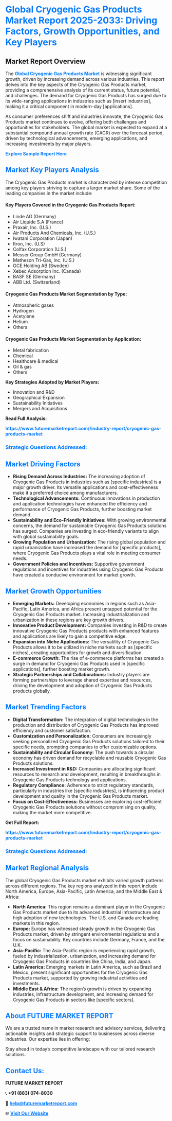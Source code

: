 <h1 style="color: #007BFF;">Global Cryogenic Gas Products Market Report 2025-2033: Driving Factors, Growth Opportunities, and Key Players</h1>

<section id="overview">
<h2>Market Report Overview</h2>
<p>The <a href="https://www.futuremarketreport.com//industry-report/cryogenic-gas-products-market" style="color: #007BFF; text-decoration: none;"><strong>Global Cryogenic Gas Products Market</strong></a> is witnessing significant growth, driven by increasing demand across various industries. This report delves into the key aspects of the Cryogenic Gas Products market, providing a comprehensive analysis of its current status, future potential, and challenges. The demand for Cryogenic Gas Products has surged due to its wide-ranging applications in industries such as [insert industries], making it a critical component in modern-day [applications].</p>
<p>As consumer preferences shift and industries innovate, the Cryogenic Gas Products market continues to evolve, offering both challenges and opportunities for stakeholders. The global market is expected to expand at a substantial compound annual growth rate (CAGR) over the forecast period, driven by technological advancements, emerging applications, and increasing investments by major players.</p>
</section>

<section id="overview">
<p><a href="https://www.futuremarketreport.com//request-sample/reportId=86396" style="color: #007BFF; text-decoration: none;"><strong>Explore Sample Report Here</strong></a></p>
</section>

<section id="key-players">
<h2 style="color: #007BFF;">Market Key Players Analysis</h2>
<p>The Cryogenic Gas Products market is characterized by intense competition among key players striving to capture a larger market share. Some of the leading companies in the market include:</p>
<h4>Key Players Covered in the Cryogenic Gas Products Report:</h4>
<ul><li>Linde AG (Germany)</li><li>Air Liquide S.A (France)</li><li>Praxair, Inc. (U.S.)</li><li>Air Products And Chemicals, Inc. (U.S.)</li><li>Iwatani Corporation (Japan)</li><li>Itron, Inc. (U.S)</li><li>Colfax Corporation (U.S.)</li><li>Messer Group GmbH (Germany)</li><li>Matheson Tri-Gas, Inc. (U.S.)</li><li>GCE Holding AB (Sweden)</li><li>Xebec Adsorption Inc. (Canada)</li><li>BASF SE (Germany)</li><li>ABB Ltd. (Switzerland)</li></ul>
<h4>Cryogenic Gas Products Market Segmentation by Type:</h4>
<ul><li>Atmospheric gases</li><li>Hydrogen</li><li>Acetylene</li><li>Helium</li><li>Others</li></ul>

<h4>Cryogenic Gas Products Market Segmentation by Application:</h4>
<ul><li>Metal fabrication</li><li>Chemical</li><li>Healthcare &amp; medical</li><li>Oil &amp; gas</li><li>Others</li></ul>
<p><strong>Key Strategies Adopted by Market Players:</strong></p>
<ul>
<li>Innovation and R&D</li>
<li>Geographical Expansion</li>
<li>Sustainability Initiatives</li>
<li>Mergers and Acquisitions</li>
</ul>
</section>

<section>
<p><strong>Read Full Analysis: </strong></p><a href="https://www.futuremarketreport.com//industry-report/cryogenic-gas-products-market" style="color: #007BFF; text-decoration: none;"><strong>https://www.futuremarketreport.com//industry-report/cryogenic-gas-products-market</strong></a>
<h3 style="color: #007BFF;">Strategic Questions Addressed:</h3>
</section>

<section id="driving-factors">
<h2 style="color: #007BFF;">Market Driving Factors</h2>
<ul>
<li><strong>Rising Demand Across Industries:</strong> The increasing adoption of Cryogenic Gas Products in industries such as [specific industries] is a major growth driver. Its versatile applications and cost-effectiveness make it a preferred choice among manufacturers.</li>
<li><strong>Technological Advancements:</strong> Continuous innovations in production and application technologies have enhanced the efficiency and performance of Cryogenic Gas Products, further boosting market demand.</li>
<li><strong>Sustainability and Eco-Friendly Initiatives:</strong> With growing environmental concerns, the demand for sustainable Cryogenic Gas Products solutions has surged. Companies are investing in eco-friendly variants to align with global sustainability goals.</li>
<li><strong>Growing Population and Urbanization:</strong> The rising global population and rapid urbanization have increased the demand for [specific products], where Cryogenic Gas Products plays a vital role in meeting consumer needs.</li>
<li><strong>Government Policies and Incentives:</strong> Supportive government regulations and incentives for industries using Cryogenic Gas Products have created a conducive environment for market growth.</li>
</ul>
</section>

<section id="growth-opportunities">
<h2 style="color: #007BFF;">Market Growth Opportunities</h2>
<ul>
<li><strong>Emerging Markets:</strong> Developing economies in regions such as Asia-Pacific, Latin America, and Africa present untapped potential for the Cryogenic Gas Products market. Increasing industrialization and urbanization in these regions are key growth drivers.</li>
<li><strong>Innovative Product Development:</strong> Companies investing in R&D to create innovative Cryogenic Gas Products products with enhanced features and applications are likely to gain a competitive edge.</li>
<li><strong>Expansion into Niche Applications:</strong> The versatility of Cryogenic Gas Products allows it to be utilized in niche markets such as [specific niches], creating opportunities for growth and diversification.</li>
<li><strong>E-commerce Growth:</strong> The rise of e-commerce platforms has created a surge in demand for Cryogenic Gas Products used in [specific applications], further boosting market growth.</li>
<li><strong>Strategic Partnerships and Collaborations:</strong> Industry players are forming partnerships to leverage shared expertise and resources, driving the development and adoption of Cryogenic Gas Products products globally.</li>
</ul>
</section>

<section id="trending-factors">
<h2 style="color: #007BFF;">Market Trending Factors</h2>
<ul>
<li><strong>Digital Transformation:</strong> The integration of digital technologies in the production and distribution of Cryogenic Gas Products has improved efficiency and customer satisfaction.</li>
<li><strong>Customization and Personalization:</strong> Consumers are increasingly seeking personalized Cryogenic Gas Products solutions tailored to their specific needs, prompting companies to offer customizable options.</li>
<li><strong>Sustainability and Circular Economy:</strong> The push towards a circular economy has driven demand for recyclable and reusable Cryogenic Gas Products solutions.</li>
<li><strong>Increased Investment in R&D:</strong> Companies are allocating significant resources to research and development, resulting in breakthroughs in Cryogenic Gas Products technology and applications.</li>
<li><strong>Regulatory Compliance:</strong> Adherence to strict regulatory standards, particularly in industries like [specific industries], is influencing product development and quality in the Cryogenic Gas Products market.</li>
<li><strong>Focus on Cost-Effectiveness:</strong> Businesses are exploring cost-efficient Cryogenic Gas Products solutions without compromising on quality, making the market more competitive.</li>
</ul>
</section>

<section>
<p><strong>Get Full Report: </strong></p><a href="https://www.futuremarketreport.com//industry-report/cryogenic-gas-products-market" style="color: #007BFF; text-decoration: none;"><strong>https://www.futuremarketreport.com//industry-report/cryogenic-gas-products-market</strong></a>
<h3 style="color: #007BFF;">Strategic Questions Addressed:</h3>
</section>


<section id="regional-analysis">
<h2 style="color: #007BFF;">Market Regional Analysis</h2>
<p>The global Cryogenic Gas Products market exhibits varied growth patterns across different regions. The key regions analyzed in this report include North America, Europe, Asia-Pacific, Latin America, and the Middle East & Africa:</p>
<ul>
<li><strong>North America:</strong> This region remains a dominant player in the Cryogenic Gas Products market due to its advanced industrial infrastructure and high adoption of new technologies. The U.S. and Canada are leading markets in this region.</li>
<li><strong>Europe:</strong> Europe has witnessed steady growth in the Cryogenic Gas Products market, driven by stringent environmental regulations and a focus on sustainability. Key countries include Germany, France, and the U.K.</li>
<li><strong>Asia-Pacific:</strong> The Asia-Pacific region is experiencing rapid growth, fueled by industrialization, urbanization, and increasing demand for Cryogenic Gas Products in countries like China, India, and Japan.</li>
<li><strong>Latin America:</strong> Emerging markets in Latin America, such as Brazil and Mexico, present significant opportunities for the Cryogenic Gas Products market, supported by growing industrial activities and investments.</li>
<li><strong>Middle East & Africa:</strong> The region’s growth is driven by expanding industries, infrastructure development, and increasing demand for Cryogenic Gas Products in sectors like [specific sectors].</li>
</ul>
</section>

<footer>
<h2 style="color: #007BFF;">About FUTURE MARKET REPORT</h2>
<p>We are a trusted name in market research and advisory services, delivering actionable insights and strategic support to businesses across diverse industries. Our expertise lies in offering:</p>

<p>Stay ahead in today’s competitive landscape with our tailored research solutions.</p>

<h2 style="color: #007BFF;">Contact Us:</h2>
<p><strong>FUTURE MARKET REPORT</strong></p>
<p>📞 <strong>+91 (883) 074-8030</strong></p>
<p>📧 <strong><a href="mailto:help@futuremarketreport.com" style="color: #007BFF;">help@futuremarketreport.com</a></strong></p>
<p>🌐 <strong><a href="https://www.futuremarketreport.com/" style="color: #007BFF;">Visit Our Website</a></strong></p>
</footer>